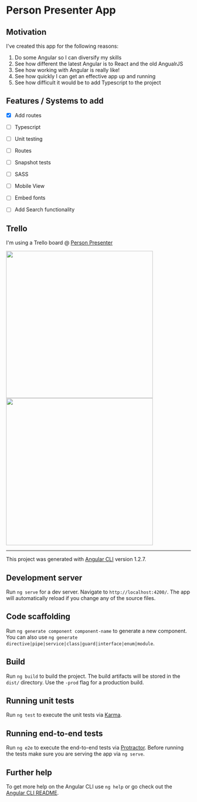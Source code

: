 # Person Presenter App

## Motivation

I've created this app for the following reasons:
1. Do some Angular so I can diversify my skills
2. See how different the latest Angular is to React and the old AngualrJS
3. See how working with Angular is really like!
4. See how quickly I can get an effective app up and running
5. See how difficult it would be to add Typescript to the project


## Features / Systems to add
- [X] Add routes
- [ ] Typescript
- [ ] Unit testing
- [ ] Routes
- [ ] Snapshot tests
- [ ] SASS
- [ ] Mobile View
- [ ] Embed fonts
- [ ] Add Search functionality


## Trello
I'm using a Trello board @ [Person Presenter](https://trello.com/b/1tdKl3gw/person-presenter)


<img src="https://user-images.githubusercontent.com/4911915/78506425-5d62fe80-7771-11ea-9ef6-338b2642c1db.png" width="400">



<img src="https://user-images.githubusercontent.com/4911915/78506419-4f14e280-7771-11ea-8d29-89ba60343136.png" width="400">


-----

This project was generated with [Angular CLI](https://github.com/angular/angular-cli) version 1.2.7.

## Development server

Run `ng serve` for a dev server. Navigate to `http://localhost:4200/`. The app will automatically reload if you change any of the source files.

## Code scaffolding

Run `ng generate component component-name` to generate a new component. You can also use `ng generate directive|pipe|service|class|guard|interface|enum|module`.

## Build

Run `ng build` to build the project. The build artifacts will be stored in the `dist/` directory. Use the `-prod` flag for a production build.

## Running unit tests

Run `ng test` to execute the unit tests via [Karma](https://karma-runner.github.io).

## Running end-to-end tests

Run `ng e2e` to execute the end-to-end tests via [Protractor](http://www.protractortest.org/).
Before running the tests make sure you are serving the app via `ng serve`.

## Further help

To get more help on the Angular CLI use `ng help` or go check out the [Angular CLI README](https://github.com/angular/angular-cli/blob/master/README.md).
